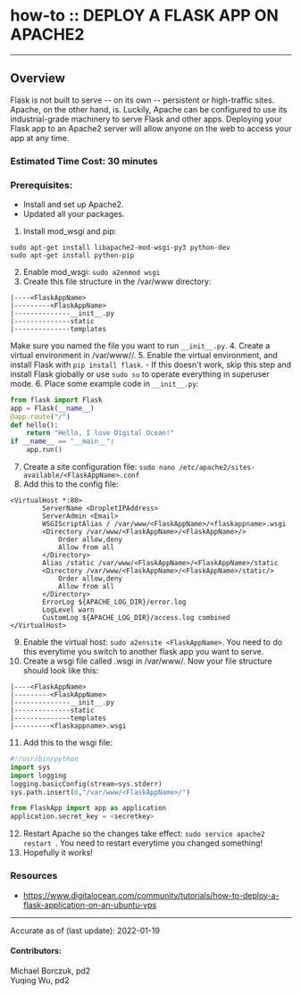 # how-to :: DEPLOY A FLASK APP ON APACHE2
---
## Overview
Flask is not built to serve -- on its own -- persistent or high-traffic sites. Apache, on the other hand, is. Luckily, Apache can be configured to use its industrial-grade machinery to serve Flask and other apps. Deploying your Flask app to an Apache2 server will allow anyone on the web to access your app at any time.

### Estimated Time Cost: 30 minutes

### Prerequisites:
- Install and set up Apache2.
- Updated all your packages.

1. Install mod_wsgi and pip:
```
sudo apt-get install libapache2-mod-wsgi-py3 python-dev
sudo apt-get install python-pip
```
2. Enable mod_wsgi: `sudo a2enmod wsgi`
3. Create this file structure in the /var/www directory:
```
|----<FlaskAppName>
|---------<FlaskAppName>
|--------------__init__.py
|--------------static
|--------------templates
```
Make sure you named the file you want to run `__init__.py`.
4. Create a virtual environment in /var/www/<FlaskAppName>/<FlaskAppName>.
5. Enable the virtual environment, and install Flask with `pip install flask`.
	- If this doesn't work, skip this step and install Flask globally or use `sudo su` to operate everything in superuser mode.
6. Place some example code in `__init__.py`:
```python
from flask import Flask
app = Flask(__name__)
@app.route("/")
def hello():
    return "Hello, I love Digital Ocean!"
if __name__ == "__main__":
    app.run()
```
7. Create a site configuration file:
`sudo nano /etc/apache2/sites-available/<FlaskAppName>.conf`
8. Add this to the config file:
```
<VirtualHost *:80>
		ServerName <DropletIPAddress>
		ServerAdmin <Email>
		WSGIScriptAlias / /var/www/<FlaskAppName>/<flaskappname>.wsgi
		<Directory /var/www/<FlaskAppName>/<FlaskAppName>/>
			Order allow,deny
			Allow from all
		</Directory>
		Alias /static /var/www/<FlaskAppName>/<FlaskAppName>/static
		<Directory /var/www/<FlaskAppName>/<FlaskAppName>/static/>
			Order allow,deny
			Allow from all
		</Directory>
		ErrorLog ${APACHE_LOG_DIR}/error.log
		LogLevel warn
		CustomLog ${APACHE_LOG_DIR}/access.log combined
</VirtualHost>
```
9. Enable the virtual host: `sudo a2ensite <FlaskAppName>`. You need to do this everytime you switch to another flask app you want to serve.
10. Create a wsgi file called <flaskappname>.wsgi in /var/www/<FlaskAppName>. Now your file structure should look like this:
```
|----<FlaskAppName>
|---------<FlaskAppName>
|--------------__init__.py
|--------------static
|--------------templates
|---------<flaskappname>.wsgi
```
11. Add this to the wsgi file:
```python
#!/usr/bin/python
import sys
import logging
logging.basicConfig(stream=sys.stderr)
sys.path.insert(0,"/var/www/<FlaskAppName>/")

from FlaskApp import app as application
application.secret_key = <secretkey>
```
12. Restart Apache so the changes take effect: `sudo service apache2 restart `. You need to restart everytime you changed something!
13. Hopefully it works!

### Resources
* https://www.digitalocean.com/community/tutorials/how-to-deploy-a-flask-application-on-an-ubuntu-vps

---

Accurate as of (last update): 2022-01-19

#### Contributors:  
Michael Borczuk, pd2  
Yuqing Wu, pd2  
